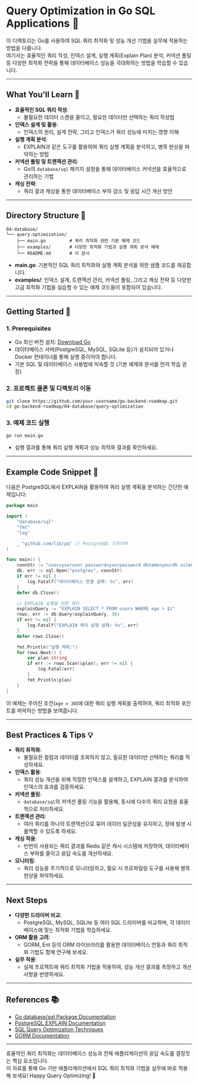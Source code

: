 # Query Optimization in Go SQL Applications 🚀

이 디렉토리는 Go를 사용하여 SQL 쿼리 최적화 및 성능 개선 기법을 실무에 적용하는 방법을 다룹니다.  
여기서는 효율적인 쿼리 작성, 인덱스 설계, 실행 계획(Explain Plan) 분석, 커넥션 풀링 등 다양한 최적화 전략을 통해 데이터베이스 성능을 극대화하는 방법을 학습할 수 있습니다.

---

## What You'll Learn 🎯

- **효율적인 SQL 쿼리 작성**:  
  - 불필요한 데이터 스캔을 줄이고, 필요한 데이터만 선택하는 쿼리 작성법
- **인덱스 설계 및 활용**:  
  - 인덱스의 원리, 설계 전략, 그리고 인덱스가 쿼리 성능에 미치는 영향 이해
- **실행 계획 분석**:  
  - EXPLAIN과 같은 도구를 활용하여 쿼리 실행 계획을 분석하고, 병목 현상을 파악하는 방법
- **커넥션 풀링 및 트랜잭션 관리**:  
  - Go의 `database/sql` 패키지 설정을 통해 데이터베이스 커넥션을 효율적으로 관리하는 기법
- **캐싱 전략**:  
  - 쿼리 결과 캐싱을 통한 데이터베이스 부하 감소 및 응답 시간 개선 방안

---

## Directory Structure 📁

```plaintext
04-database/
└── query-optimization/
    ├── main.go         # 쿼리 최적화 관련 기본 예제 코드
    ├── examples/       # 다양한 최적화 기법과 실행 계획 분석 예제
    └── README.md       # 이 문서
```

- **main.go**: 기본적인 SQL 쿼리 최적화와 실행 계획 분석을 위한 샘플 코드를 제공합니다.
- **examples/**: 인덱스 설계, 트랜잭션 관리, 커넥션 풀링, 그리고 캐싱 전략 등 다양한 고급 최적화 기법을 실습할 수 있는 예제 코드들이 포함되어 있습니다.

---

## Getting Started 🚀

### 1. Prerequisites
- Go 최신 버전 설치: [Download Go](https://go.dev/dl/)
- 데이터베이스 서버(PostgreSQL, MySQL, SQLite 등)가 설치되어 있거나 Docker 컨테이너를 통해 실행 중이어야 합니다.
- 기본 SQL 및 데이터베이스 사용법에 익숙할 것 (기본 예제와 문서를 먼저 학습 권장)

### 2. 프로젝트 클론 및 디렉토리 이동
```bash
git clone https://github.com/your-username/go-backend-roadmap.git
cd go-backend-roadmap/04-database/query-optimization
```

### 3. 예제 코드 실행
```bash
go run main.go
```
- 실행 결과를 통해 쿼리 실행 계획과 성능 최적화 결과를 확인하세요.

---

## Example Code Snippet 📄

다음은 PostgreSQL에서 EXPLAIN을 활용하여 쿼리 실행 계획을 분석하는 간단한 예제입니다:

```go
package main

import (
    "database/sql"
    "fmt"
    "log"

    _ "github.com/lib/pq" // PostgreSQL 드라이버
)

func main() {
    connStr := "user=youruser password=yourpassword dbname=yourdb sslmode=disable"
    db, err := sql.Open("postgres", connStr)
    if err != nil {
        log.Fatalf("데이터베이스 연결 실패: %v", err)
    }
    defer db.Close()

    // EXPLAIN 실행을 위한 쿼리
    explainQuery := "EXPLAIN SELECT * FROM users WHERE age > $1"
    rows, err := db.Query(explainQuery, 30)
    if err != nil {
        log.Fatalf("EXPLAIN 쿼리 실행 실패: %v", err)
    }
    defer rows.Close()

    fmt.Println("실행 계획:")
    for rows.Next() {
        var plan string
        if err := rows.Scan(&plan); err != nil {
            log.Fatal(err)
        }
        fmt.Println(plan)
    }
}
```

이 예제는 주어진 조건(`age > 30`)에 대한 쿼리 실행 계획을 출력하여, 쿼리 최적화 포인트를 파악하는 방법을 보여줍니다.

---

## Best Practices & Tips 💡

- **쿼리 최적화**:  
  - 불필요한 컬럼과 데이터를 조회하지 않고, 필요한 데이터만 선택하는 쿼리를 작성하세요.
- **인덱스 활용**:  
  - 쿼리 성능 개선을 위해 적절한 인덱스를 설계하고, EXPLAIN 결과를 분석하여 인덱스의 효과를 검증하세요.
- **커넥션 풀링**:  
  - `database/sql`의 커넥션 풀링 기능을 활용해, 동시에 다수의 쿼리 요청을 효율적으로 처리하세요.
- **트랜잭션 관리**:  
  - 여러 쿼리를 하나의 트랜잭션으로 묶어 데이터 일관성을 유지하고, 장애 발생 시 롤백할 수 있도록 하세요.
- **캐싱 적용**:  
  - 빈번히 사용되는 쿼리 결과를 Redis 같은 캐시 시스템에 저장하여, 데이터베이스 부하를 줄이고 응답 속도를 개선하세요.
- **모니터링**:  
  - 쿼리 성능을 주기적으로 모니터링하고, 필요 시 프로파일링 도구를 사용해 병목 현상을 파악하세요.

---

## Next Steps

- **다양한 드라이버 비교**:  
  - PostgreSQL, MySQL, SQLite 등 여러 SQL 드라이버를 비교하며, 각 데이터베이스에 맞는 최적화 기법을 학습하세요.
- **ORM 활용 고려**:  
  - GORM, Ent 등의 ORM 라이브러리를 활용한 데이터베이스 연동과 쿼리 최적화 기법도 함께 연구해 보세요.
- **실무 적용**:  
  - 실제 프로젝트에 쿼리 최적화 기법을 적용하여, 성능 개선 결과를 측정하고 개선 사항을 반영하세요.

---

## References 📚

- [Go database/sql Package Documentation](https://pkg.go.dev/database/sql)
- [PostgreSQL EXPLAIN Documentation](https://www.postgresql.org/docs/current/sql-explain.html)
- [SQL Query Optimization Techniques](https://www.sqlshack.com/sql-query-optimization-techniques/)
- [GORM Documentation](https://gorm.io/)

---

효율적인 쿼리 최적화는 데이터베이스 성능과 전체 애플리케이션의 응답 속도를 결정짓는 핵심 요소입니다.  
이 자료를 통해 Go 기반 애플리케이션에서 SQL 쿼리 최적화 기법을 실무에 바로 적용해 보세요! Happy Query Optimizing! 🚀